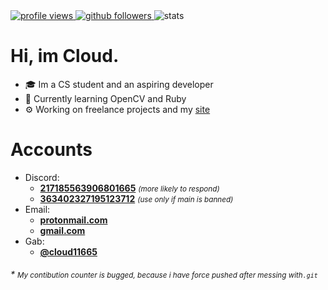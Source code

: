<a href="https://github.com/Cloud11665">
    <img alt="profile views" src="https://komarev.com/ghpvc/?username=Cloud11665&style=flat&color=brightgreen">
</a>
<a href="https://github.com/Cloud11665">
    <img alt="github followers" src="https://img.shields.io/github/followers/Cloud11665?style=social&label=Github&logo=github">
</a>

<img alt="stats" src="https://github-readme-stats.vercel.app/api?username=Cloud11665&count_private=true&show_icons=true&theme=gradient&bg_color=45,E76344,904E95&title_color=FFFFFF&text_color=FFFFFF&icon_color=FFFFFF">
<h1>Hi, im Cloud.</h1>
<ul>
    <li>🎓 Im a CS student and an aspiring developer</li>
    <li>📖 Currently learning OpenCV and Ruby</li>
    <li>⚙️ Working on freelance projects and my <a href="https://sabat.dev" title="sabat.dev">site</a></li>
</ul>
<h1>Accounts</h1>
<ul>
    <li>
        Discord:
        <ul>
            <li><a href="https://discord.com/users/217185563906801665"><b>217185563906801665</b></a> <small><i>(more likely to respond)</i></small></li>
            <li><a href="https://discord.com/users/363402327195123712"><b>363402327195123712</b></a> <small><i>(use only if main is banned)</i></small></li>
        </ul>
    </li>
    <li>
        Email:
        <ul>
            <li><a href="mailto:cloud11665@protonmail.com"><b>protonmail.com</b></a></li>
            <li><a href="mailto:cloud11665@gmail.com"><b>gmail.com</b></a></li>
        </ul>
    </li>
    <li>
        Gab:
        <ul>
            <li>
                <a href="https://gab.com/cloud11665"><b>@cloud11665</b></a>
            </li>
        </ul>
    </li>
</ul>
<h6>* <small>My contibution counter is bugged, because i have force pushed after messing with<code>.git</code></small></h6>